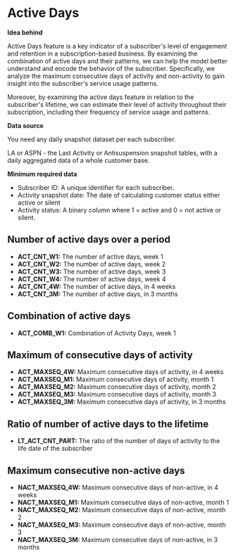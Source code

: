 
# Active Days

**Idea behind**

Active Days feature is a key indicator of a subscriber's level of engagement and retention in a subscription-based business. By examining the combination of active days and their patterns, we can help the model better understand and encode the behavior of the subscriber. Specifically, we analyze the maximum consecutive days of activity and non-activity to gain insight into the subscriber's service usage patterns.

Moreover, by examining the active days feature in relation to the subscriber's lifetime, we can estimate their level of activity throughout their subscription, including their frequency of service usage and patterns. 

**Data source**

You need any daily snapshot dataset per each subscriber.

LA or ASPN - the Last Activity or Antisuspension snapshot tables, with a daily aggregated data of a whole customer base.

**Minimum required data**

- Subscriber ID: A unique identifier for each subscriber.
- Activity snapshot date: The date of calculating customer status either active or silent
- Activity status: A binary column where 1 = active and 0 = not active or silent.

## Number of active days over a period

- **ACT_CNT_W1:**	The number of active days, week 1
- **ACT_CNT_W2:**	The number of active days, week 2
- **ACT_CNT_W3:**	The number of active days, week 3
- **ACT_CNT_W4:**	The number of active days, week 4
- **ACT_CNT_4W:**	The number of active days, in 4 weeks
- **ACT_CNT_3M:**	The number of active days, in 3 months

## Combination of active days


- **ACT_COMB_W1:**	Combination of Activity Days, week 1

## **Maximum of consecutive days of activity**

- **ACT_MAXSEQ_4W:**	Maximum consecutive days of activity, in 4 weeks
- **ACT_MAXSEQ_M1:**	Maximum  consecutive days of activity, month 1
- **ACT_MAXSEQ_M2:**	Maximum  consecutive days of activity, month 2
- **ACT_MAXSEQ_M3:**	Maximum  consecutive days of activity, month 3
- **ACT_MAXSEQ_3M:**	Maximum  consecutive days of activity, in 3 months

## Ratio of number of active days to the lifetime

- **LT_ACT_CNT_PART:**	The ratio of the number of days of activity to the life date of the subscriber

## Maximum consecutive non-active days

- **NACT_MAXSEQ_4W:**	Maximum  consecutive days of non-active, in 4 weeks
- **NACT_MAXSEQ_M1:**	Maximum  consecutive days of non-active, month 1
- **NACT_MAXSEQ_M2:**	Maximum  consecutive days of non-active, month 2
- **NACT_MAXSEQ_M3:**	Maximum  consecutive days of non-active, month 3
- **NACT_MAXSEQ_3M:**	Maximum  consecutive days of non-active, in 3 months
